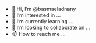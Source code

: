 - 👋 Hi, I’m @basmaeladnany
- 👀 I’m interested in ...
- 🌱 I’m currently learning ...
- 💞️ I’m looking to collaborate on ...
- 📫 How to reach me ...

<!---
basmaeladnany/basmaeladnany is a ✨ special ✨ repository because its `README.md` (this file) appears on your GitHub profile.
You can click the Preview link to take a look at your changes.
--->
